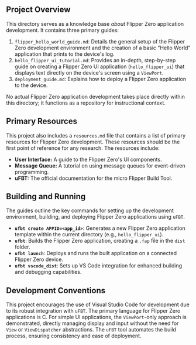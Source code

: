 ## Project Overview

This directory serves as a knowledge base *about* Flipper Zero application development. It contains three primary guides:

1.  `flipper_hello_world_guide.md`: Details the general setup of the Flipper Zero development environment and the creation of a basic "Hello World" application that prints to the device's log.
2.  `hello_flipper_ui_tutorial.md`: Provides an in-depth, step-by-step guide on creating a Flipper Zero UI application (`hello_flipper_ui`) that displays text directly on the device's screen using a `ViewPort`.
3.  `deployment_guide.md`: Explains how to deploy a Flipper Zero application to the device.

No actual Flipper Zero application development takes place directly within this directory; it functions as a repository for instructional context.

## Primary Resources

This project also includes a `resources.md` file that contains a list of primary resources for Flipper Zero development. These resources should be the first point of reference for any research. The resources include:

-   **User Interface:** A guide to the Flipper Zero's UI components.
-   **Message Queue:** A tutorial on using message queues for event-driven programming.
-   **uFBT:** The official documentation for the micro Flipper Build Tool.


## Building and Running

The guides outline the key commands for setting up the development environment, building, and deploying Flipper Zero applications using `uFBT`.

*   **`ufbt create APPID=<app_id>`**: Generates a new Flipper Zero application template within the current directory (e.g., `hello_flipper_ui`).
*   **`ufbt`**: Builds the Flipper Zero application, creating a `.fap` file in the `dist` folder.
*   **`ufbt launch`**: Deploys and runs the built application on a connected Flipper Zero device.
*   **`ufbt vscode_dist`**: Sets up VS Code integration for enhanced building and debugging capabilities.

## Development Conventions

This project encourages the use of Visual Studio Code for development due to its robust integration with `uFBT`. The primary language for Flipper Zero applications is C. For simple UI applications, the `ViewPort`-only approach is demonstrated, directly managing display and input without the need for `View` or `ViewDispatcher` abstractions. The `uFBT` tool automates the build process, ensuring consistency and ease of deployment.